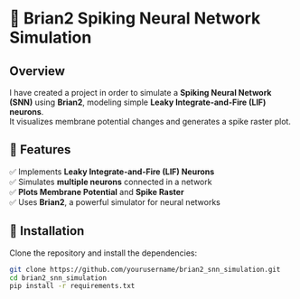 # 🧠 Brian2 Spiking Neural Network Simulation  

## Overview  
I have created a project in order to simulate a **Spiking Neural Network (SNN)** using **Brian2**, modeling simple **Leaky Integrate-and-Fire (LIF) neurons**.  
It visualizes membrane potential changes and generates a spike raster plot.  

## 📌 Features  
✅ Implements **Leaky Integrate-and-Fire (LIF) Neurons**  
✅ Simulates **multiple neurons** connected in a network  
✅ **Plots Membrane Potential** and **Spike Raster**  
✅ Uses **Brian2**, a powerful simulator for neural networks  

## 🚀 Installation  

Clone the repository and install the dependencies:  
```bash
git clone https://github.com/yourusername/brian2_snn_simulation.git
cd brian2_snn_simulation
pip install -r requirements.txt 
